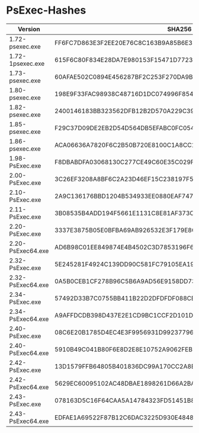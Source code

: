 # PsExec-Hashes

| Version           | SHA256                                                           |
|-------------------|------------------------------------------------------------------|
| 1.72-psexec.exe   | FF6FC7D863E3F2EE20E76C8C163B9A85B6E3F5EB0308EDD1F0C59072D551E423 |
| 1.72-1psexec.exe  | 615F6C80F834E28DA7E980153F15471D7723D4512FF554367330E0599BFF0847 |
| 1.73-psexec.exe   | 60AFAE502C0894E456287BF2C253F270DA9B042368BD42C6F11DEA5EF35F4DCD |
| 1.80-psexec.exe   | 198E9F33FAC98938C48716D1DC074996F854025A0D330FB45857533E99FD78B4 |
| 1.82-psexec.exe   | 2400146183BB323562DFB12B2D570A229C39D2823DC717E08D7F7E681CA9E7A9 |
| 1.85-psexec.exe   | F29C37D09DE2EB2D54D564DB5EFABC0FC054BE43EB6736BAC770A51280F14CA8 |
| 1.86-psexec.exe   | ACA06636A7820F6C2B50B720E8100C1A8CC18777154228525F2882696C4EE80D |
| 1.98-PsExec.exe   | F8DBABDFA03068130C277CE49C60E35C029FF29D9E3C74C362521F3FB02670D5 |
| 2.00-PsExec.exe   | 3C26EF3208A8BF6C2A23D46EF15C238197F528C04877DB0BAC2A090D15EC53B2 |
| 2.10-PsExec.exe   | 2A9C136176BBD1204B534933EE0880EAF747ED659B36D7EB13BD6AA77D35DD02 |
| 2.11-PsExec.exe   | 3B08535B4ADD194F5661E1131C8E81AF373CA322CF669674CF1272095E5CAB95 |
| 2.20-PsExec.exe   | 3337E3875B05E0BFBA69AB926532E3F179E8CFBF162EBB60CE58A0281437A7EF |
| 2.20-PsExec64.exe | AD6B98C01EE849874E4B4502C3D7853196F6044240D3271E4AB3FC6E3C08E9A4 |
| 2.32-PsExec.exe   | 5E245281F4924C139DD90C581FC79105EA19980BAA68EECCF5BF36AE613399B9 |
| 2.32-PsExec64.exe | 0A5B0CEB1CF278B96C5B6A9AD56E9158DD73C5224B0FE032B6807A9306BE6A1E |
| 2.34-PsExec.exe   | 57492D33B7C0755BB411B22D2DFDFDF088CBBFCD010E30DD8D425D5FE66ADFF4 |
| 2.34-PsExec64.exe | A9AFFDCDB398D437E2E1CD9BC1CCF2D101D79FC6D87E95E960E50847A141FAA4 |
| 2.40-PsExec.exe   | 08C6E20B1785D4EC4E3F9956931D992377963580B4B2C6579FD9930E08882B1C |
| 2.40-PsExec64.exe | 5910B49C041B80F6E8D2E8E10752A9062FEBE4A2EDD15F07C6B1961B3C79C129 |
| 2.42-PsExec.exe   | 13D1579FFB64805B401836DC99A170CC2A8E2045EB541CA22686C4B58DF61389 |
| 2.42-PsExec64.exe | 5629EC60095102AC48DBAE1898261D66A2BA4A7A29BD114087BA0A4393518659 |
| 2.43-PsExec.exe   | 078163D5C16F64CAA5A14784323FD51451B8C831C73396B967B4E35E6879937B |
| 2.43-PsExec64.exe | EDFAE1A69522F87B12C6DAC3225D930E4848832E3C551EE1E7D31736BF4525EF |
